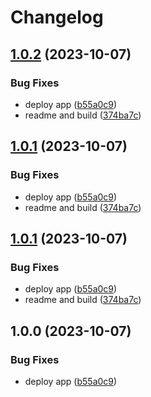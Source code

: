 # Changelog

## [1.0.2](https://github.com/karlosarr/app/compare/v1.0.1...v1.0.2) (2023-10-07)


### Bug Fixes

* deploy app ([b55a0c9](https://github.com/karlosarr/app/commit/b55a0c9a58f19d898ef10b6475f009ffa3768fa7))
* readme and build ([374ba7c](https://github.com/karlosarr/app/commit/374ba7cda9fc23bc57c123689570c378cf7ee048))

## [1.0.1](https://github.com/karlosarr/app/compare/v1.0.0...v1.0.1) (2023-10-07)


### Bug Fixes

* deploy app ([b55a0c9](https://github.com/karlosarr/app/commit/b55a0c9a58f19d898ef10b6475f009ffa3768fa7))
* readme and build ([374ba7c](https://github.com/karlosarr/app/commit/374ba7cda9fc23bc57c123689570c378cf7ee048))

## [1.0.1](https://github.com/karlosarr/app/compare/v1.0.0...v1.0.1) (2023-10-07)


### Bug Fixes

* deploy app ([b55a0c9](https://github.com/karlosarr/app/commit/b55a0c9a58f19d898ef10b6475f009ffa3768fa7))
* readme and build ([374ba7c](https://github.com/karlosarr/app/commit/374ba7cda9fc23bc57c123689570c378cf7ee048))

## 1.0.0 (2023-10-07)


### Bug Fixes

* deploy app ([b55a0c9](https://github.com/karlosarr/app/commit/b55a0c9a58f19d898ef10b6475f009ffa3768fa7))
